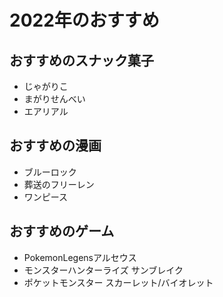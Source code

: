 # 2022年のおすすめ

## おすすめのスナック菓子
- じゃがりこ
- まがりせんべい
- エアリアル

## おすすめの漫画
- ブルーロック
- 葬送のフリーレン
- ワンピース

## おすすめのゲーム
- PokemonLegensアルセウス
- モンスターハンターライズ サンブレイク
- ポケットモンスター スカーレット/バイオレット
